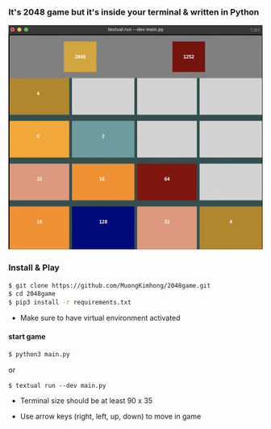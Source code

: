 ### It's 2048 game but it's inside your terminal & written in Python

![Screenshot](screenshot.png)

### Install & Play
```bash
$ git clone https://github.com/MuongKimhong/2048game.git
$ cd 2048game
$ pip3 install -r requirements.txt
```
* Make sure to have virtual environment activated
#### start game
```bash
$ python3 main.py
```
or 
```
$ textual run --dev main.py
```

* Terminal size should be at least 90 x 35

* Use arrow keys (right, left, up, down) to move in game
